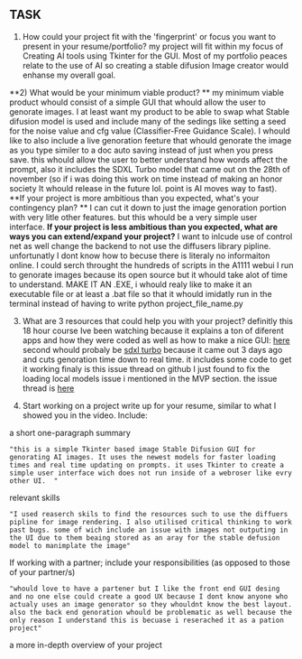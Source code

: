 ## TASK ## 
1) How could your project fit with the 'fingerprint' or focus you want to present in your resume/portfolio?
my project will fit within my focus of Creating AI tools using Tkinter for the GUI. Most of my portfolio peaces relate to the use of AI so creating a stable difusion Image creator would enhanse my overall goal.

**2) What would be your minimum viable product? **
my minimum viable product whould consist of a simple GUI that whould allow the user to genorate images. I at least want my product to be able to swap what Stable difusion model is used and include many of the sedings like setting a seed for the noise value and cfg value (Classifier-Free Guidance Scale). I whould like to also include a live genoration feeture that whould genorate the image as you type similer to a doc auto saving instead of just when you press save. this whould allow the user to better understand how words affect the prompt, also it includes the SDXL Turbo model that came out on the 28th of november (so if i was doing this work on time instead of making an honor society It whould release in the future lol. point is AI moves way to fast). 
**If your project is more ambitious than you expected, what's your contingency plan? **
I can cut it down to just the image genoration portion with very litle other features. but this whould be a very simple user interface.
**If your project is less ambitious than you expected, what are ways you can extend/expand your project?**
I want to inlcude use of control net as well change the backend to not use the diffusers library pipline. unfortunatly I dont know how to becuse there is literaly no informaiton online. I could serch throught the hundreds of scripts in the A1111 webui I run to genorate images because its open source but it whould take alot of time to understand. MAKE IT AN .EXE, i whould realy like to make it an executable file or at least a .bat file so that it whould imidatly run in the terminal instead of having to write python project_file_name.py

3) What are 3 resources that could help you with your project?
definitly this 18 hour course Ive been watching because it explains a ton of diferent apps and how they were coded as well as how to make a nice GUI: [here](https://youtu.be/mop6g-c5HEY?si=n9UJX8jX8_4FFRyB)
second whould probaly be [sdxl turbo](https://huggingface.co/stabilityai/sdxl-turbo) because it came out 3 days ago and cuts genoration time down to real time. it includes some code to get it working
finaly is this issue thread on github I just found to fix the loading local models issue i mentioned in the MVP section. the issue thread is [here](https://github.com/huggingface/diffusers/issues/4029)

5) Start working on a project write up for your resume, similar to what I showed you in the video. Include:

a short one-paragraph summary

```
"this is a simple Tkinter based image Stable Difusion GUI for genorating AI images. It uses the newest models for faster loading times and real time updating on prompts. it uses Tkinter to create a simple user interface wich does not run inside of a webroser like evry other UI.  "
```

relevant skills
```
"I used reaserch skils to find the resources such to use the diffuers pipline for image rendering. I also utilised critical thinking to work past bugs. some of wich include an issue with images not outputing in the UI due to them beaing stored as an aray for the stable defusion model to manimplate the image"
```

If working with a partner; include your responsibilities (as opposed to those of your partner/s)
```
"whould love to have a partener but I like the front end GUI desing and no one else could create a good UX because I dont know anyone who actualy uses an image genorator so they whouldnt know the best layout. also the back end genoration whould be problematic as well because the only reason I understand this is becuase i reserached it as a pation project"
```
a more in-depth overview of your project

